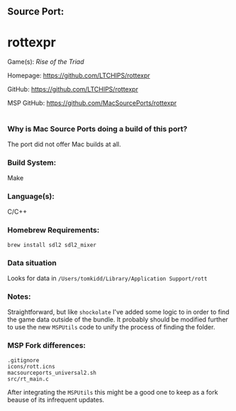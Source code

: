 ## Source Port:
# rottexpr

Game(s): *Rise of the Triad*

Homepage: https://github.com/LTCHIPS/rottexpr

GitHub: https://github.com/LTCHIPS/rottexpr

MSP GitHub: https://github.com/MacSourcePorts/rottexpr

#
### Why is Mac Source Ports doing a build of this port?
The port did not offer Mac builds at all.

### Build System: 
Make

### Language(s):
C/C++

### Homebrew Requirements:

```
brew install sdl2 sdl2_mixer
```
### Data situation
Looks for data in `/Users/tomkidd/Library/Application Support/rott`

### Notes:
Straightforward, but like `shockolate` I've added some logic to in order to find the game data outside of the bundle. It probably should be modified further to use the new `MSPUtils` code to unify the process of finding the folder. 

### MSP Fork differences:
```
.gitignore
icons/rott.icns
macsourceports_universal2.sh
src/rt_main.c
```
After integrating the `MSPUtils` this might be a good one to keep as a fork beause of its infrequent updates. 
